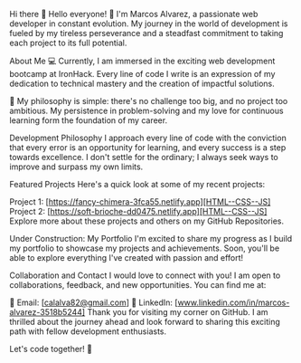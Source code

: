 
Hi there 👋
Hello everyone! 👋
I'm Marcos Alvarez, a passionate web developer in constant evolution. My journey in the world of development is fueled by my tireless perseverance and a steadfast commitment to taking each project to its full potential.

About Me
💻 Currently, I am immersed in the exciting web development bootcamp at IronHack. Every line of code I write is an expression of my dedication to technical mastery and the creation of impactful solutions.

🚀 My philosophy is simple: there's no challenge too big, and no project too ambitious. My persistence in problem-solving and my love for continuous learning form the foundation of my career.

Development Philosophy
I approach every line of code with the conviction that every error is an opportunity for learning, and every success is a step towards excellence. I don't settle for the ordinary; I always seek ways to improve and surpass my own limits.

Featured Projects
Here's a quick look at some of my recent projects:

Project 1: [https://fancy-chimera-3fca55.netlify.app][HTML--CSS--JS]
Project 2: [https://soft-brioche-dd0475.netlify.app][HTML--CSS--JS]
Explore more about these projects and others on my GitHub Repositories.

Under Construction: My Portfolio
I'm excited to share my progress as I build my portfolio to showcase my projects and achievements. Soon, you'll be able to explore everything I've created with passion and effort!

Collaboration and Contact
I would love to connect with you! I am open to collaborations, feedback, and new opportunities. You can find me at:

📧 Email: [calalva82@gmail.com]
💼 LinkedIn: [www.linkedin.com/in/marcos-alvarez-3518b5244]
Thank you for visiting my corner on GitHub. I am thrilled about the journey ahead and look forward to sharing this exciting path with fellow development enthusiasts.

Let's code together! 🚀
<!--
**marcosAlvarezCalabria/marcosAlvarezCalabria** is a ✨ _special_ ✨ repository because its `README.md` (this file) appears on your GitHub profile.

Here are some ideas to get you started:

- 🔭 I’m currently working on ...
- 🌱 I’m currently learning ...
- 👯 I’m looking to collaborate on ...
- 🤔 I’m looking for help with ...
- 💬 Ask me about ...
- 📫 How to reach me: ...
- 😄 Pronouns: ...
- ⚡ Fun fact: ...
-->
